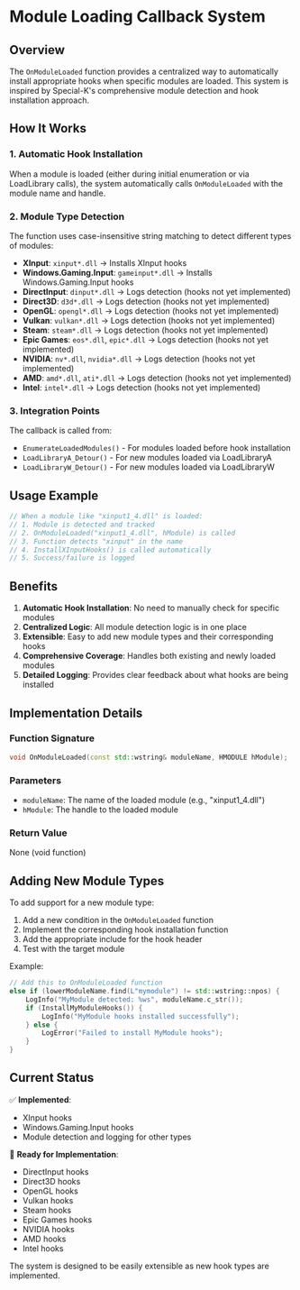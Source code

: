 # Module Loading Callback System

## Overview
The `OnModuleLoaded` function provides a centralized way to automatically install appropriate hooks when specific modules are loaded. This system is inspired by Special-K's comprehensive module detection and hook installation approach.

## How It Works

### 1. Automatic Hook Installation
When a module is loaded (either during initial enumeration or via LoadLibrary calls), the system automatically calls `OnModuleLoaded` with the module name and handle.

### 2. Module Type Detection
The function uses case-insensitive string matching to detect different types of modules:

- **XInput**: `xinput*.dll` → Installs XInput hooks
- **Windows.Gaming.Input**: `gameinput*.dll` → Installs Windows.Gaming.Input hooks
- **DirectInput**: `dinput*.dll` → Logs detection (hooks not yet implemented)
- **Direct3D**: `d3d*.dll` → Logs detection (hooks not yet implemented)
- **OpenGL**: `opengl*.dll` → Logs detection (hooks not yet implemented)
- **Vulkan**: `vulkan*.dll` → Logs detection (hooks not yet implemented)
- **Steam**: `steam*.dll` → Logs detection (hooks not yet implemented)
- **Epic Games**: `eos*.dll`, `epic*.dll` → Logs detection (hooks not yet implemented)
- **NVIDIA**: `nv*.dll`, `nvidia*.dll` → Logs detection (hooks not yet implemented)
- **AMD**: `amd*.dll`, `ati*.dll` → Logs detection (hooks not yet implemented)
- **Intel**: `intel*.dll` → Logs detection (hooks not yet implemented)

### 3. Integration Points
The callback is called from:
- `EnumerateLoadedModules()` - For modules loaded before hook installation
- `LoadLibraryA_Detour()` - For new modules loaded via LoadLibraryA
- `LoadLibraryW_Detour()` - For new modules loaded via LoadLibraryW

## Usage Example

```cpp
// When a module like "xinput1_4.dll" is loaded:
// 1. Module is detected and tracked
// 2. OnModuleLoaded("xinput1_4.dll", hModule) is called
// 3. Function detects "xinput" in the name
// 4. InstallXInputHooks() is called automatically
// 5. Success/failure is logged
```

## Benefits

1. **Automatic Hook Installation**: No need to manually check for specific modules
2. **Centralized Logic**: All module detection logic is in one place
3. **Extensible**: Easy to add new module types and their corresponding hooks
4. **Comprehensive Coverage**: Handles both existing and newly loaded modules
5. **Detailed Logging**: Provides clear feedback about what hooks are being installed

## Implementation Details

### Function Signature
```cpp
void OnModuleLoaded(const std::wstring& moduleName, HMODULE hModule);
```

### Parameters
- `moduleName`: The name of the loaded module (e.g., "xinput1_4.dll")
- `hModule`: The handle to the loaded module

### Return Value
None (void function)

## Adding New Module Types

To add support for a new module type:

1. Add a new condition in the `OnModuleLoaded` function
2. Implement the corresponding hook installation function
3. Add the appropriate include for the hook header
4. Test with the target module

Example:
```cpp
// Add this to OnModuleLoaded function
else if (lowerModuleName.find(L"mymodule") != std::wstring::npos) {
    LogInfo("MyModule detected: %ws", moduleName.c_str());
    if (InstallMyModuleHooks()) {
        LogInfo("MyModule hooks installed successfully");
    } else {
        LogError("Failed to install MyModule hooks");
    }
}
```

## Current Status

✅ **Implemented**:
- XInput hooks
- Windows.Gaming.Input hooks
- Module detection and logging for other types

🔄 **Ready for Implementation**:
- DirectInput hooks
- Direct3D hooks
- OpenGL hooks
- Vulkan hooks
- Steam hooks
- Epic Games hooks
- NVIDIA hooks
- AMD hooks
- Intel hooks

The system is designed to be easily extensible as new hook types are implemented.

